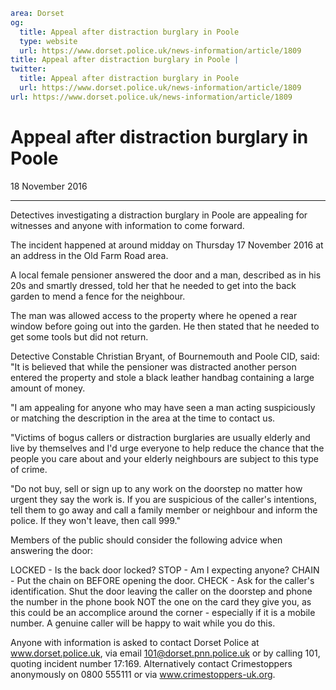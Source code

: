 ```yaml
area: Dorset
og:
  title: Appeal after distraction burglary in Poole
  type: website
  url: https://www.dorset.police.uk/news-information/article/1809
title: Appeal after distraction burglary in Poole |
twitter:
  title: Appeal after distraction burglary in Poole
  url: https://www.dorset.police.uk/news-information/article/1809
url: https://www.dorset.police.uk/news-information/article/1809
```

# Appeal after distraction burglary in Poole

18 November 2016

* * *

Detectives investigating a distraction burglary in Poole are appealing for witnesses and anyone with information to come forward.

The incident happened at around midday on Thursday 17 November 2016 at an address in the Old Farm Road area.

A local female pensioner answered the door and a man, described as in his 20s and smartly dressed, told her that he needed to get into the back garden to mend a fence for the neighbour.

The man was allowed access to the property where he opened a rear window before going out into the garden. He then stated that he needed to get some tools but did not return.

Detective Constable Christian Bryant, of Bournemouth and Poole CID, said: "It is believed that while the pensioner was distracted another person entered the property and stole a black leather handbag containing a large amount of money.

"I am appealing for anyone who may have seen a man acting suspiciously or matching the description in the area at the time to contact us.

"Victims of bogus callers or distraction burglaries are usually elderly and live by themselves and I'd urge everyone to help reduce the chance that the people you care about and your elderly neighbours are subject to this type of crime.

"Do not buy, sell or sign up to any work on the doorstep no matter how urgent they say the work is. If you are suspicious of the caller's intentions, tell them to go away and call a family member or neighbour and inform the police. If they won't leave, then call 999."

Members of the public should consider the following advice when answering the door:

LOCKED - Is the back door locked?
STOP - Am I expecting anyone?
CHAIN - Put the chain on BEFORE opening the door.
CHECK - Ask for the caller's identification. Shut the door leaving the caller on the doorstep and phone the number in the phone book NOT the one on the card they give you, as this could be an accomplice around the corner - especially if it is a mobile number. A genuine caller will be happy to wait while you do this.

Anyone with information is asked to contact Dorset Police at www.dorset.police.uk, via email 101@dorset.pnn.police.uk or by calling 101, quoting incident number 17:169. Alternatively contact Crimestoppers anonymously on 0800 555111 or via www.crimestoppers-uk.org.
